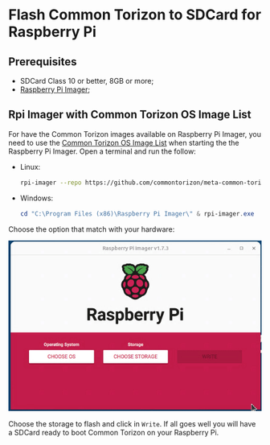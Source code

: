 # Flash Common Torizon to SDCard for Raspberry Pi

## Prerequisites

- SDCard Class 10 or better, 8GB or more;
- [Raspberry Pi Imager](https://www.raspberrypi.org/software/);

## Rpi Imager with Common Torizon OS Image List

For have the Common Torizon images available on Raspberry Pi Imager, you need to use the [Common Torizon OS Image List](https://github.com/commontorizon/meta-common-torizon/releases/tag/v6.6.0-common) when starting the the Raspberry Pi Imager. Open a terminal and run the follow:

- Linux:

    ```bash
    rpi-imager --repo https://github.com/commontorizon/meta-common-torizon/releases/download/v6.6.0-common/os_list_imagingutility.json
    ```

- Windows:

    ```powershell
    cd "C:\Program Files (x86)\Raspberry Pi Imager\" & rpi-imager.exe  --repo https://github.com/commontorizon/meta-common-torizon/releases/download/v6.6.0-common/os_list_imagingutility.json
    ```

Choose the option that match with your hardware:

![alt](./assets/img/rpiImagerTorizon.gif)

Choose the storage to flash and click in `Write`. If all goes well you will have a SDCard ready to boot Common Torizon on your Raspberry Pi.
